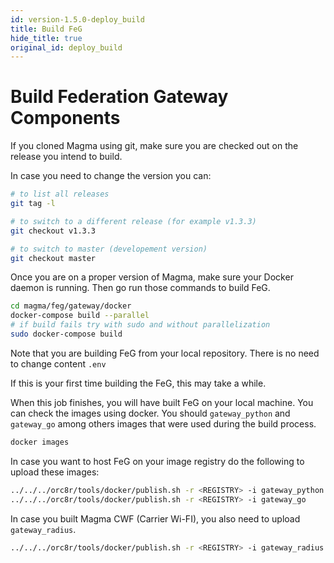 ```yaml
---
id: version-1.5.0-deploy_build
title: Build FeG
hide_title: true
original_id: deploy_build
---
```


# Build Federation Gateway Components

If you cloned Magma using git, make sure you are checked out on the release you
intend to build.

In case you need to change the version you can:

```bash
# to list all releases
git tag -l

# to switch to a different release (for example v1.3.3)
git checkout v1.3.3

# to switch to master (developement version)
git checkout master
```

Once you are on a proper version of Magma, make sure your Docker daemon is running.
Then go run those commands to build FeG.

```bash
cd magma/feg/gateway/docker
docker-compose build --parallel
# if build fails try with sudo and without parallelization
sudo docker-compose build
```

Note that you are building FeG from your local repository. There is no need to
change content `.env`

If this is your first time building the FeG, this may take a while.

When this job finishes, you will have built FeG on your local machine. You can
check the images using docker. You should `gateway_python` and `gateway_go`
among others images that were used during the build process.
```bash
docker images
```

In case you want to host FeG on your image registry do the following to upload these
images:

```bash
../../../orc8r/tools/docker/publish.sh -r <REGISTRY> -i gateway_python
../../../orc8r/tools/docker/publish.sh -r <REGISTRY> -i gateway_go
```

In case you built Magma CWF (Carrier Wi-FI), you also need to upload `gateway_radius`.
```bash
../../../orc8r/tools/docker/publish.sh -r <REGISTRY> -i gateway_radius
```

